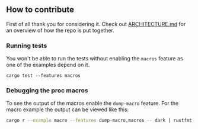 ## How to contribute

First of all thank you for considering it. Check out
[ARCHITECTURE.md](ARCHITECTURE.md) for an overview of how the repo is put together.

### Running tests

You won't be able to run the tests without enabling the `macros` feature
as one of the examples depend on it.

`cargo test --features macros`


### Debugging the proc macros

To see the output of the macros enable the `dump-macro` feature.
For the macro example the output can be viewed like this:

```sh
cargo r --example macro --features dump-macro,macros -- dark | rustfmt --edition=2024 | less
```
